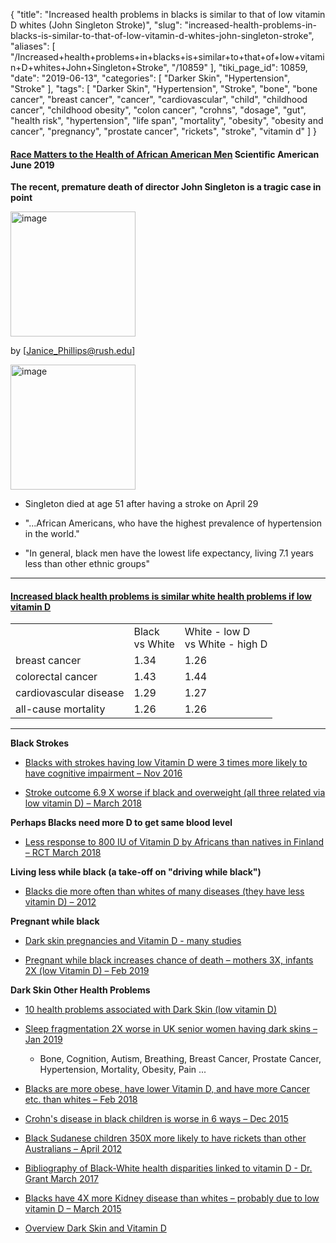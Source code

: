{
    "title": "Increased health problems in blacks is similar to that of low vitamin D whites (John Singleton Stroke)",
    "slug": "increased-health-problems-in-blacks-is-similar-to-that-of-low-vitamin-d-whites-john-singleton-stroke",
    "aliases": [
        "/Increased+health+problems+in+blacks+is+similar+to+that+of+low+vitamin+D+whites+John+Singleton+Stroke",
        "/10859"
    ],
    "tiki_page_id": 10859,
    "date": "2019-06-13",
    "categories": [
        "Darker Skin",
        "Hypertension",
        "Stroke"
    ],
    "tags": [
        "Darker Skin",
        "Hypertension",
        "Stroke",
        "bone",
        "bone cancer",
        "breast cancer",
        "cancer",
        "cardiovascular",
        "child",
        "childhood cancer",
        "childhood obesity",
        "colon cancer",
        "crohns",
        "dosage",
        "gut",
        "health risk",
        "hypertension",
        "life span",
        "mortality",
        "obesity",
        "obesity and cancer",
        "pregnancy",
        "prostate cancer",
        "rickets",
        "stroke",
        "vitamin d"
    ]
}


#### [Race Matters to the Health of African American Men](https://blogs.scientificamerican.com/voices/race-matters-to-the-health-of-african-american-men/) Scientific American June 2019

 **The recent, premature death of director John Singleton is a tragic case in point** 

<img src="https://d378j1rmrlek7x.cloudfront.net/attachments/jpeg/singleton.jpg" alt="image" width="200">

by <span>[Janice_Phillips@rush.edu]</span>

<img src="https://d378j1rmrlek7x.cloudfront.net/attachments/jpeg/phillips.jpg" alt="image" width="200">

* Singleton died at age 51 after having a stroke on April 29

* "...African Americans, who have the highest prevalence of hypertension in the world."

* "In general, black men have the lowest life expectancy, living 7.1 years less than other ethnic groups"

---

#### [Increased black health problems is similar white health problems if low vitamin D](/posts/lack-of-vitamin-d-closely-associated-with-black-health-disparities)

| | | |
| --- | --- | --- |
|  | Black <br>vs White | White - low D <br>vs White - high D |
| breast cancer | 1.34   | 1.26 |
| colorectal cancer | 1.43   | 1.44 |
| cardiovascular disease | 1.29    | 1.27 |
| all-cause mortality | 1.26   | 1.26  |

---

<!-- ~tc~ start ~/tc~ -->

 **Black Strokes** 

* [Blacks with strokes having low Vitamin D were 3 times more likely to have cognitive impairment – Nov 2016](/posts/blacks-with-strokes-having-low-vitamin-d-were-3-times-more-likely-to-have-cognitive-impairment)

* [Stroke outcome 6.9 X worse if black and overweight (all three related via low vitamin D) – March 2018](/posts/stroke-outcome-69-x-worse-if-black-and-overweight-all-three-related-via-low-vitamin-d)

 **Perhaps Blacks need more D to get same blood level** 

* [Less response to 800 IU of Vitamin D by Africans than natives in Finland – RCT March 2018](/posts/less-response-to-800-iu-of-vitamin-d-by-africans-than-natives-in-finland-rct)

 **Living less while black (a take-off on "driving while black")** 

* [Blacks die more often than whites of many diseases (they have less vitamin D) – 2012](/posts/blacks-die-more-often-than-whites-of-many-diseases-they-have-less-vitamin-d-2012)

 **Pregnant while black** 

* [Dark skin pregnancies and Vitamin D - many studies](/posts/dark-skin-pregnancies-and-vitamin-d-many-studies)

* [Pregnant while black increases chance of death – mothers 3X, infants 2X (low Vitamin D) – Feb 2019](/posts/pregnant-while-black-increases-chance-of-death-mothers-3x-infants-2x-low-vitamin-d)

 **Dark Skin Other Health Problems** 

* [10 health problems associated with Dark Skin (low vitamin D) ](/posts/10-health-problems-associated-with-dark-skin-low-vitamin-d)

* [Sleep fragmentation 2X worse in UK senior women having dark skins – Jan 2019](/posts/sleep-fragmentation-2x-worse-in-uk-senior-women-having-dark-skins)

   * Bone, Cognition, Autism, Breathing, Breast Cancer,  Prostate Cancer, Hypertension, Mortality, Obesity, Pain ...

* [Blacks are more obese, have lower Vitamin D, and have more Cancer etc. than whites – Feb 2018](/posts/blacks-are-more-obese-have-lower-vitamin-d-and-have-more-cancer-etc-than-whites)

* [Crohn's disease in black children is worse in 6 ways – Dec 2015](/posts/crohns-disease-in-black-children-is-worse-in-6-ways)

* [Black Sudanese children 350X more likely to have rickets than other Australians – April 2012](/posts/black-sudanese-children-350x-more-likely-to-have-rickets-than-other-australians)

* [Bibliography of Black-White health disparities linked to vitamin D - Dr. Grant March 2017](/posts/bibliography-of-black-white-health-disparities-linked-to-vitamin-d-dr-grant)

* [Blacks have 4X more Kidney disease than whites – probably due to low vitamin D – March 2015](/posts/blacks-have-4x-more-kidney-disease-than-whites-probably-due-to-low-vitamin-d)

* [Overview Dark Skin and Vitamin D](/posts/overview-dark-skin-and-vitamin-d)

<!-- ~tc~ end ~/tc~ -->